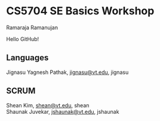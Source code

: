 # CS5704 SE Basics Workshop
Ramaraja Ramanujan

Hello GitHub!

## Languages
Jignasu Yagnesh Pathak, jignasu@vt.edu, jignasu

## SCRUM

Shean Kim, shean@vt.edu, shean  
Shaunak Juvekar, jshaunak@vt.edu, jshaunak

